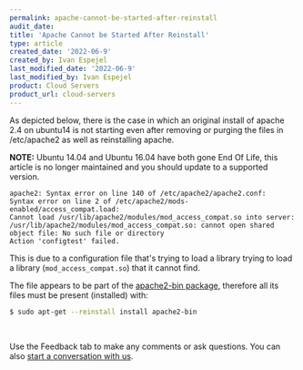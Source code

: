 ```yaml
---
permalink: apache-cannot-be-started-after-reinstall
audit_date:
title: 'Apache Cannot be Started After Reinstall'
type: article
created_date: '2022-06-9'
created_by: Ivan Espejel
last_modified_date: '2022-06-9'
last_modified_by: Ivan Espejel
product: Cloud Servers
product_url: cloud-servers
---
```

As depicted below, there is the case in which an original install of apache 2.4 on ubuntu14 is not starting even after removing or purging the files in /etc/apache2 as well as reinstalling apache. 

**NOTE:** Ubuntu 14.04 and Ubuntu 16.04 have both gone End Of Life, this article is no longer maintained and you should update to a supported version.

```
apache2: Syntax error on line 140 of /etc/apache2/apache2.conf: 
Syntax error on line 2 of /etc/apache2/mods-enabled/access_compat.load: 
Cannot load /usr/lib/apache2/modules/mod_access_compat.so into server: 
/usr/lib/apache2/modules/mod_access_compat.so: cannot open shared object file: No such file or directory
Action 'configtest' failed.
```

This is due to a configuration file that's trying to load a library trying to load a library (`mod_access_compat.so`) that it cannot find.

The file appears to be part of the [apache2-bin package](http://packages.ubuntu.com/search?searchon=contents&keywords=mod_access_compat.so&mode=exactfilename&suite=trusty&arch=any), therefore all its files must be present (installed) with:

```sh
$ sudo apt-get --reinstall install apache2-bin
```
</br>

Use the Feedback tab to make any comments or ask questions. You can also [start a conversation with us](https://www.rackspace.com/contact).